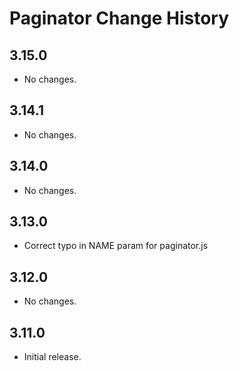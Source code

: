 Paginator Change History
====================

3.15.0
------

* No changes.

3.14.1
------

* No changes.

3.14.0
------

* No changes.

3.13.0
------

* Correct typo in NAME param for paginator.js

3.12.0
------

* No changes.

3.11.0
-----

* Initial release.
